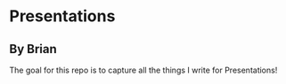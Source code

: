# Presentations
## By Brian

The goal for this repo is to capture all the things I write for Presentations!
